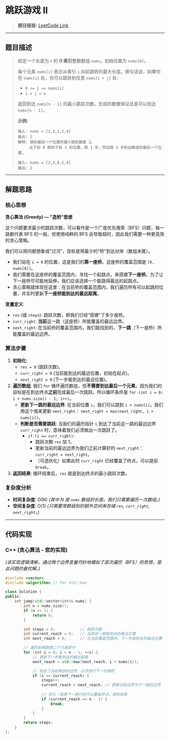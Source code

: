 # 跳跃游戏 II

> **题目链接:** [LeetCode Link](https://leetcode.cn/problems/jump-game-ii/)

---

## 题目描述

> 给定一个长度为 `n` 的 **0 索引**整数数组 `nums`。初始位置为 `nums[0]`。
>
> 每个元素 `nums[i]` 表示从索引 `i` 向前跳转的最大长度。换句话说，如果你在 `nums[i]` 处，你可以跳转到任意 `nums[i + j]` 处:
> -   `0 <= j <= nums[i]`
> -   `i + j < n`
>
> 返回到达 `nums[n - 1]` 的最小跳跃次数。生成的数据保证总是可以到达 `nums[n - 1]`。
>
> **示例:**
> ```
> 输入: nums = [2,3,1,1,4]
> 输出: 2
> 解释: 跳到最后一个位置的最小跳跃数是 2。
>      从下标 0 跳到下标 1 的位置，跳 1 步，然后跳 3 步到达数组的最后一个位置。
> ```
>
> ```
> 输入: nums = [2,3,0,1,4]
> 输出: 2
> ```

---

## 解题思路

### 核心思想
**贪心算法 (Greedy) — "造桥"思想**

这个问题要求最少的跳跃次数，可以看作是一个广度优先搜索（BFS）问题，每一跳都代表 BFS 的一层。但使用纯粹的 BFS 会导致超时，因此我们需要一种更高效的贪心策略。

我们可以把问题想象成“过河”，目标是用最少的“桥”到达对岸（数组末尾）。
- 我们站在 `i = 0` 的位置，这是我们的**第一座桥**。这座桥的覆盖范围是 `[0, nums[0]]`。
- 我们需要在这座桥的覆盖范围内，寻找一个起跳点，来搭建**下一座桥**。为了让下一座桥尽可能地延伸，我们应该选择一个能跳得最远的起跳点。
- 贪心策略就体现在这里：在当前桥的覆盖范围内，我们遍历所有可以起跳的位置，并实时更新**下一座桥能到达的最远距离**。

**变量定义**:
-   `res` (或 `steps`): 跳跃次数，即我们已经“搭建”了多少座桥。
-   `curr_right`: **当前**这一跳（这座桥）所能覆盖的最远边界。
-   `next_right`: 在当前桥的覆盖范围内，我们能找到的、**下一跳**（下一座桥）所能覆盖的最远边界。

### 算法步骤
1.  **初始化**:
    *   `res = 0` (跳跃次数)。
    *   `curr_right = 0` (当前能到达的最远位置，初始在起点)。
    *   `next_right = 0` (下一步能到达的最远位置)。
2.  **遍历数组**: 我们 `for` 循环遍历数组，但**不需要到达最后一个元素**，因为我们的目标是在到达终点**之前**完成最后一次跳跃。所以循环条件是 `for (int i = 0; i < nums.size() - 1; i++)`。
    *   **更新下一跳的最远边界**: 在当前位置 `i`，我们可以跳到 `i + nums[i]`。我们用这个值来更新 `next_right`：
        `next_right = max(next_right, i + nums[i])`。
    *   **判断是否需要跳跃**: 当我们的遍历指针 `i` 到达了当前这一跳的最远边界 `curr_right` 时，意味着我们必须做出一次跳跃了。
        *   `if (i == curr_right)`:
            *   跳跃次数 `res` 加 1。
            *   更新当前的最远边界为我们之前计算好的 `next_right`：`curr_right = next_right`。
            *   （可选优化）如果此时 `curr_right` 已经覆盖了终点，可以提前 `break`。
3.  **返回结果**: 循环结束后，`res` 就是到达终点的最小跳跃次数。

### 复杂度分析
- **时间复杂度**: O(N)
  *(其中 N 是 `nums` 数组的长度。我们只需要遍历一次数组。)*
- **空间复杂度**: O(1)
  *(只需要常数级别的额外空间来存储 `res`, `curr_right`, `next_right`。)*

---

## 代码实现

### C++ (贪心算法 - 您的实现)
*(该实现逻辑清晰，通过两个边界变量巧妙地模拟了层次遍历（BFS）的思想，是此问题的最优解。)*
```cpp
#include <vector>
#include <algorithm> // for std::max

class Solution {
public:
    int jump(std::vector<int>& nums) {
        int n = nums.size();
        if (n <= 1) {
            return 0;
        }

        int steps = 0;           // 跳跃次数
        int current_reach = 0;   // 当前这一跳能到达的最远位置
        int next_reach = 0;      // 在当前覆盖范围内，下一步能到达的最远位置

        // 遍历到倒数第二个元素即可
        for (int i = 0; i < n - 1; ++i) {
            // 更新下一步能到达的最远距离
            next_reach = std::max(next_reach, i + nums[i]);

            // 到达了当前跳跃的边界，必须进行下一次跳跃
            if (i == current_reach) {
                steps++;
                current_reach = next_reach; // 更新当前边界为下一跳的边界
                
                // 优化：如果下一跳已经可以覆盖终点，提前结束
                if (current_reach >= n - 1) {
                    break;
                }
            }
        }
        return steps;
    }
};
```